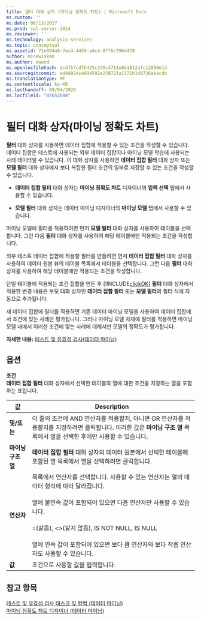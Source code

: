 ```yaml
---
title: 필터 대화 상자 (마이닝 정확도 차트) | Microsoft Docs
ms.custom: ''
ms.date: 06/13/2017
ms.prod: sql-server-2014
ms.reviewer: ''
ms.technology: analysis-services
ms.topic: conceptual
ms.assetid: 71e884a9-7ec4-4459-a4c4-87f6c796d478
author: minewiskan
ms.author: owend
ms.openlocfilehash: dcdfb7cd7b425c3f8c4711e8b1812afc12898e1d
ms.sourcegitcommit: ad4d92dce894592a259721a1571b1d8736abacdb
ms.translationtype: MT
ms.contentlocale: ko-KR
ms.lasthandoff: 08/04/2020
ms.locfileid: "87653044"
---
```

# <a name="filter-dialog-box-mining-accuracy-chart"></a>필터 대화 상자(마이닝 정확도 차트)
  **필터** 대화 상자를 사용하면 데이터 집합에 적용할 수 있는 조건을 작성할 수 있습니다. 데이터 집합은 테스트에 사용되는 외부 데이터 집합이나 마이닝 모델 학습에 사용되는 사례 데이터일 수 있습니다. 이 대화 상자를 사용하면 **데이터 집합 필터** 대화 상자 또는 **모델 필터** 대화 상자에서 보다 복잡한 필터 조건의 일부로 저장할 수 있는 조건을 작성할 수 있습니다.  
  
-   **데이터 집합 필터** 대화 상자는 **마이닝 정확도 차트** 디자이너의 **입력 선택** 탭에서 사용할 수 있습니다.  
  
-   **모델 필터** 대화 상자는 데이터 마이닝 디자이너의 **마이닝 모델** 탭에서 사용할 수 있습니다.  
  
 마이닝 모델에 필터를 적용하려면 먼저 **모델 필터** 대화 상자를 사용하여 테이블을 선택합니다. 그런 다음 **필터** 대화 상자를 사용하여 해당 테이블에만 적용되는 조건을 작성합니다.  
  
 외부 테스트 데이터 집합에 적용할 필터를 만들려면 먼저 **데이터 집합 필터** 대화 상자를 사용하여 데이터 원본 뷰의 테이블 목록에서 테이블을 선택합니다. 그런 다음 **필터** 대화 상자를 사용하여 해당 테이블에만 적용되는 조건을 작성합니다.  
  
 단일 테이블에 적용되는 조건 집합을 만든 후 [!INCLUDE[clickOK](../includes/clickok-md.md)] **필터** 대화 상자에서 적용한 변경 내용은 부모 대화 상자인 **데이터 집합 필터** 또는 **모델 필터**의 필터 식에 자동으로 추가됩니다.  
  
 새 데이터 집합에 필터를 적용하면 기존 데이터 마이닝 모델을 사용하여 데이터 집합에서 조건에 맞는 사례만 평가됩니다. 그러나 마이닝 모델 자체에 필터를 적용하면 마이닝 모델 내에서 이러한 조건에 맞는 사례에 대해서만 모델의 정확도가 평가됩니다.  
  
 **자세한 내용:** [테스트 및 유효성 검사&#40;데이터 마이닝&#41;](data-mining/testing-and-validation-data-mining.md)  
  
## <a name="options"></a>옵션  
 **조건**  
 **데이터 집합 필터** 대화 상자에서 선택한 테이블의 열에 대한 조건을 지정하는 열을 포함하는 표입니다.  
  
|값|Description|  
|-----------|-----------------|  
|**및/또는**|이 줄의 조건에 AND 연산자를 적용할지, 아니면 OR 연산자를 적용할지를 지정하려면 클릭합니다. 이러한 값은 **마이닝 구조 열** 목록에서 열을 선택한 후에만 사용할 수 있습니다.|  
|**마이닝 구조 열**|**데이터 집합 필터** 대화 상자의 데이터 원본에서 선택한 테이블에 포함된 열 목록에서 열을 선택하려면 클릭합니다.|  
|**연산자**|목록에서 연산자를 선택합니다. 사용할 수 있는 연산자는 열의 데이터 형식에 따라 달라집니다.<br /><br /> 열에 불연속 값이 포함되어 있으면 다음 연산자만 사용할 수 있습니다.<br /><br /> =(같음), <>(같지 않음), IS NOT NULL, IS NULL<br /><br /> 열에 연속 값이 포함되어 있으면 보다 큼 연산자와 보다 작음 연산자도 사용할 수 있습니다.|  
|**값**|조건으로 사용할 값을 입력합니다.|  
  
## <a name="see-also"></a>참고 항목  
 [테스트 및 유효성 검사 태스크 및 방법 &#40;데이터 마이닝&#41;](data-mining/testing-and-validation-tasks-and-how-tos-data-mining.md)   
 [마이닝 정확도 차트 디자이너 &#40;데이터 마이닝&#41;](mining-accuracy-chart-designer-data-mining.md)  
  
  
